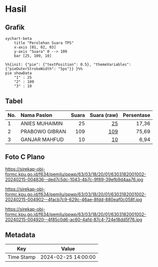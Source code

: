 # Hasil

## Grafik

```mermaid
xychart-beta
    title "Perolehan Suara TPS"
    x-axis [01, 02, 03]
    y-axis "Suara" 0 --> 109
    bar [25, 109, 10]
```

```mermaid
%%{init: {"pie": {"textPosition": 0.5}, "themeVariables": {"pieOuterStrokeWidth": "5px"}} }%%
pie showData
    "1" : 25
    "2" : 109
    "3" : 10
```

## Tabel

| No. | Nama Paslon    | Suara | Suara (raw) | Persentase |
|:--- |:-------------- | -----:| -----------:| ----------:|
| 1   | ANIES MUHAIMIN | 25    | [25][p-1]   | 17,36      |
| 2   | PRABOWO GIBRAN | 109   | [109][p-2]  | 75,69      |
| 3   | GANJAR MAHFUD  | 10    | [10][p-3]   | 6,94       |


[p-1]: https://github.com/gigit-pemilu/pemilu-2024-63-kalimantan-selatan/blob/main/pilpres/hitung-suara/sub/63-kalimantan-selatan/sub/03-banjar/sub/18-telaga-bauntung/sub/2001-rantau-bujur/sub/002-tps/sub/paslon-1.txt
[p-2]: https://github.com/gigit-pemilu/pemilu-2024-63-kalimantan-selatan/blob/main/pilpres/hitung-suara/sub/63-kalimantan-selatan/sub/03-banjar/sub/18-telaga-bauntung/sub/2001-rantau-bujur/sub/002-tps/sub/paslon-2.txt
[p-3]: https://github.com/gigit-pemilu/pemilu-2024-63-kalimantan-selatan/blob/main/pilpres/hitung-suara/sub/63-kalimantan-selatan/sub/03-banjar/sub/18-telaga-bauntung/sub/2001-rantau-bujur/sub/002-tps/sub/paslon-3.txt

## Foto C Plano

https://sirekap-obj-formc.kpu.go.id/f634/pemilu/ppwp/63/03/18/20/01/6303182001002-20240215-004836--ded7c5dc-1043-4b7c-9f89-39efb9d4aa76.jpg

https://sirekap-obj-formc.kpu.go.id/f634/pemilu/ppwp/63/03/18/20/01/6303182001002-20240215-004902--4facb7c9-629c-46ae-8fdd-880eaf0c058f.jpg

https://sirekap-obj-formc.kpu.go.id/f634/pemilu/ppwp/63/03/18/20/01/6303182001002-20240215-004920--4f85c0d6-ac60-4afd-87c4-724e18dd5f76.jpg


## Metadata

| Key        | Value               |
| ---------- | ------------------- |
| Time Stamp | 2024-02-25 14:00:00 |




